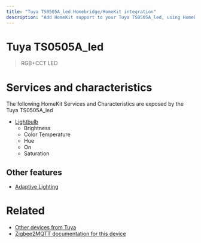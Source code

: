 ```yaml
---
title: "Tuya TS0505A_led Homebridge/HomeKit integration"
description: "Add HomeKit support to your Tuya TS0505A_led, using Homebridge, Zigbee2MQTT and homebridge-z2m."
---
```

<!---
This file has been GENERATED using src/docgen/docgen.ts
DO NOT EDIT THIS FILE MANUALLY!
-->
# Tuya TS0505A_led
> RGB+CCT LED


# Services and characteristics
The following HomeKit Services and Characteristics are exposed by
the Tuya TS0505A_led

* [Lightbulb](../../light.md)
  * Brightness
  * Color Temperature
  * Hue
  * On
  * Saturation

## Other features
* [Adaptive Lighting](../../light.md)

# Related
* [Other devices from Tuya](../index.md#tuya)
* [Zigbee2MQTT documentation for this device](https://www.zigbee2mqtt.io/devices/TS0505A_led.html)